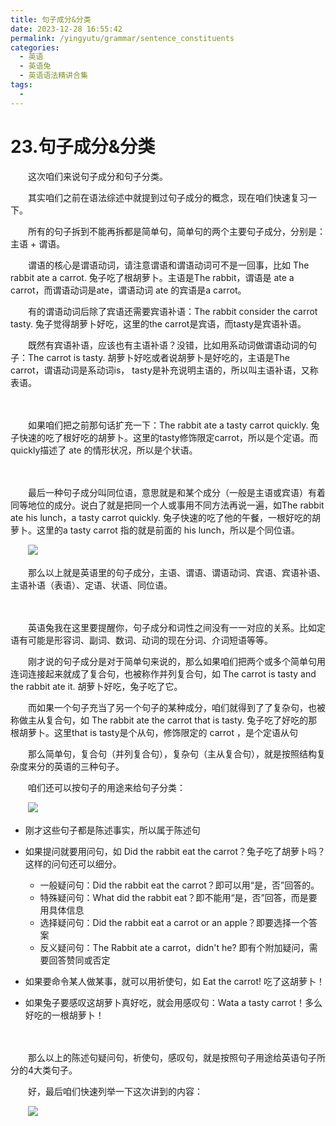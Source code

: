 ```yaml
---
title: 句子成分&分类
date: 2023-12-28 16:55:42
permalink: /yingyutu/grammar/sentence_constituents
categories:
  - 英语
  - 英语兔
  - 英语语法精讲合集
tags:
  - 
---
```

# 23.句子成分&分类

　　‍这次咱们来说句子成分和句子分类。

　　其实咱们之前在语法综述中就提到过句子成分的概念，现在咱们快速复习一下。
<!-- more -->
　　所有的句子拆到不能再拆都是简单句，简单句的两个主要句子成分，分别是‍‍：主语 + 谓语。

　　谓语的核心是谓语动词，请注意谓语‍‍和谓语动词可不是一回事，比如 The rabbit ate a carrot. 兔子吃了根胡萝卜。主语是The rabbit，谓语是 ate a carrot，而谓语动词是ate，谓语动词 ate 的宾语是a carrot。

　　有的谓语动词后除了宾语还需要宾语补语：The rabbit consider the carrot tasty. 兔子觉得胡萝卜好吃，‍‍这里的the carrot是宾语，而tasty是宾语补语。‍‍

　　既然有宾语补语，应该也有主语补语？没错，比如用系动词做谓语动词的句子：The carrot is tasty. 胡萝卜好吃或者说胡萝卜是好吃的，主语是The carrot，‍‍谓语动词是系动词is， tasty是补充说明主语的，所以叫主语补语，又称表语。‍‍

　　‍

　　如果咱们把之前那句话扩充一下：The rabbit ate a tasty carrot quickly. 兔子快速的吃了根好吃的胡萝卜。这里的tasty修饰限定carrot，所以是个定语。‍‍而quickly描述了 ate 的情形状况，所以是个状语。‍‍

　　‍

　　最后一种句子成分叫同位语，‍‍意思就是和某个成分（一般是主语或宾语）有着同等地位的成分。‍‍说白了就是把同一个人或事用不同方法再说一遍，如The rabbit ate his lunch，‍‍a tasty carrot quickly. 兔子快速的吃了他的午餐，一根好吃的胡萝卜。‍‍这里的a tasty carrot 指的就是前面的 his lunch，所以是个同位语。

　　![](https://image.peterjxl.com/blog/image-20231226204653-zfz94vn.png)

　　那么以上就是英语里的句子成分，主语、‍‍谓语、谓语动词、宾语、宾语补语、主语补语（表语）、定语、状语、同位语。‍‍

　　‍

　　英语兔我在这里要提醒你，句子成分和词性之间没有一一对应的关系。‍‍比如定语有可能是形容词、副词、数词、动词的现在分词、介词短语等等。‍‍

　　刚才说的句子成分是对于简单句来说的，那么如果咱们把两个或‍‍多个简单句用连词连接起来就成了复合句，‍‍也被称作并列复合句，如 The carrot is tasty and the rabbit ate it.  胡萝卜好吃，兔子吃了它。

　　而如果一个句子充当了另一个句子的某种成分，‍‍咱们就得到了了复杂句，也被称做主从复合句，如 The rabbit ate the carrot that is tasty. 兔子吃了好吃的那根胡萝卜。‍‍这里that is tasty是个从句，修饰限定的 carrot ，是个‍‍定语从句

　　那么简单句，复合句（并列复合句），复杂句（主从复合句），就是按照结构复杂度来分的英语的三种句子。

　　咱们还可以按句子的用途来给句子分类：

　　![](https://image.peterjxl.com/blog/image-20231226210917-3ewac8o.png)

* 刚才这些句子都是陈述事实，所以属于陈述句
* 如果提问就要用问句，‍‍如 Did the rabbit eat the carrot？兔子吃了胡萝卜吗？这样的问句还可以细分。‍‍

  * 一般疑问句：Did the rabbit eat the carrot？即可以用“是，否”回答的。
  * 特殊疑问句：What did the rabbit‍‍ eat？即不能用“是，否”回答，而是要用具体信息
  * 选择疑问句：Did the rabbit eat a carrot or an apple？‍‍即要选择一个答案
  * 反义疑问句：The Rabbit ate a carrot，didn't he? 即有个附加疑问，‍‍需要回答赞同或否定
* 如果要命令某人做某事，就可以用‍‍祈使句，如 Eat the carrot! 吃了这胡萝卜！
* 如果兔子要感叹‍‍这胡萝卜真好吃，就会用感叹句：Wata a tasty carrot！多么好吃的一根胡萝卜！

　　‍

　　那么以上的陈述句疑问句，祈使句，感叹句，就是按照句子用途‍‍给英语句子所分的4大类句子。‍‍

　　好，最后咱们快速列举一下这次讲到的内容：

　　![](https://image.peterjxl.com/blog/image-20231226210933-mveeyaz.png)
